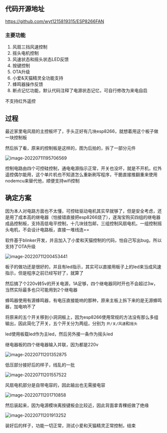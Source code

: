 ## 代码开源地址

https://github.com/wyt1215819315/ESP8266FAN

### 主要功能

1. 风扇三挡风速控制
2. 摇头电机控制
3. 风速状态和摇头状态LED反馈
4. 按键控制
5. OTA升级
6. 小爱&天猫精灵全功能支持
7. 蜂鸣器操作反馈
8. 断点记忆功能，默认代码注释了电源状态记忆，可自行修改为来电自启

不支持红外遥控

## 过程

最近家里电风扇的主控板坏了，手头正好有几块esp8266，就想着用这个板子做一块控制板

然后拆了看，原来的控制板是这样的，图为后拍的，拆了一部分元件

![image-20220711195706569](https://static.oldwu.top/img/image-20220711195706569.png)

控制电路由四个可控硅控制，通电电源指示正常，开关也没坏，就是不开机，红外遥控偶尔能用，这个单片机也不知道怎么重新刷写程序，干脆直接推翻重来使用nodemcu来替代他，顺便支持wifi控制

## 确定方案

因为本人对电路方面也不太懂，可控硅驱动电机其实早就够了，但是安全考虑，还是用了成本高的继电器（怕接错直接把esp8266烧了），遂淘宝购买四组的继电器成品控制板，支持高低电平控制，十几块钱包邮，三组控制风扇电机，一组控制摇头电机，不会设计电路板，直接一堆线连==

软件基于blinker开发，并且加入了小爱和天猫控制的代码，怕自己写出bug，所以支持了OTA升级

![image-20220711200453441](https://static.oldwu.top/img/image-20220711200453441.png)

板子的做功还是很好的，并且有led指示，其实可以直接用板子上的led来当成风速指示，但是程序之前已经写好了，就算了

然后搞了个220v转5v的开关电源，1A足够，四个继电器同时开也不会超过3w，当然实际最多也只可能用到2个继电器

蜂鸣器使用有源蜂鸣器，有电压直接能响的那种，原来主板上拆下来的是无源蜂鸣器，加电响不了

将原来的五个开关移到小洞洞板上，因为esp8266使用常规的方法没有那么多组输出，因此简化了开关，五个开关分为两组，分别为 `开/关/风速`和`摇头`

led使用板载led作为主led，然后另外接一条作为摇头led 

继电器板的四个继电器输入并联，因为都是220v

![image-20220711201352875](https://static.oldwu.top/img/image-20220711201352875.png)

低压部分接好后的样子，线乱的一批

![image-20220711201557522](https://static.oldwu.top/img/image-20220711201557522.png)

风扇电机部分是自带电容的，因此输出也无需接电容

![image-20220711201710858](https://static.oldwu.top/img/image-20220711201710858.png)

然后装起来，因为电源模块离按键板会比较近，因此背面拿青稞纸做了绝缘

![image-20220711201913252](https://static.oldwu.top/img/image-20220711201913252.png) 

装好后的样子，功能一切正常，测试小爱和天猫精灵正常控制，结束
